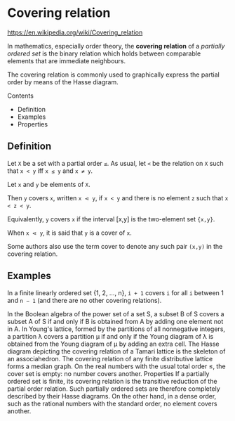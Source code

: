 # Covering relation

https://en.wikipedia.org/wiki/Covering_relation

In mathematics, especially order theory, the **covering relation** of a *partially ordered set* is the binary relation which holds between comparable elements that are immediate neighbours.

The covering relation is commonly used to graphically express the partial order by means of the Hasse diagram.

Contents
- Definition
- Examples
- Properties

## Definition

Let `X` be a set with a partial order `≤`. As usual, let `<` be the relation on `X` such that `x < y` iff `x ≤ y` and `x ≠ y`.

Let `x` and `y` be elements of `X`.

Then `y` covers `x`, written `x ⋖ y`, if `x < y` and there is no element `z` such that `x < z < y`. 

Equivalently, `y` covers `x` if the interval [x,y] is the two-element set `{x,y}`.

When `x ⋖ y`, it is said that `y` is a cover of `x`.

Some authors also use the term cover to denote any such pair `(x,y)` in the covering relation.

## Examples

In a finite linearly ordered set {1, 2, …, n}, `i + 1` covers `i` for all `i` between 1 and `n − 1` (and there are no other covering relations).

In the Boolean algebra of the power set of a set S, a subset B of S covers a subset A of S if and only if B is obtained from A by adding one element not in A.
In Young's lattice, formed by the partitions of all nonnegative integers, a partition λ covers a partition μ if and only if the Young diagram of λ is obtained from the Young diagram of μ by adding an extra cell.
The Hasse diagram depicting the covering relation of a Tamari lattice is the skeleton of an associahedron.
The covering relation of any finite distributive lattice forms a median graph.
On the real numbers with the usual total order ≤, the cover set is empty: no number covers another.
Properties
If a partially ordered set is finite, its covering relation is the transitive reduction of the partial order relation. Such partially ordered sets are therefore completely described by their Hasse diagrams. On the other hand, in a dense order, such as the rational numbers with the standard order, no element covers another.

